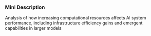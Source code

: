 ### Mini Description

Analysis of how increasing computational resources affects AI system performance, including infrastructure efficiency gains and emergent capabilities in larger models
